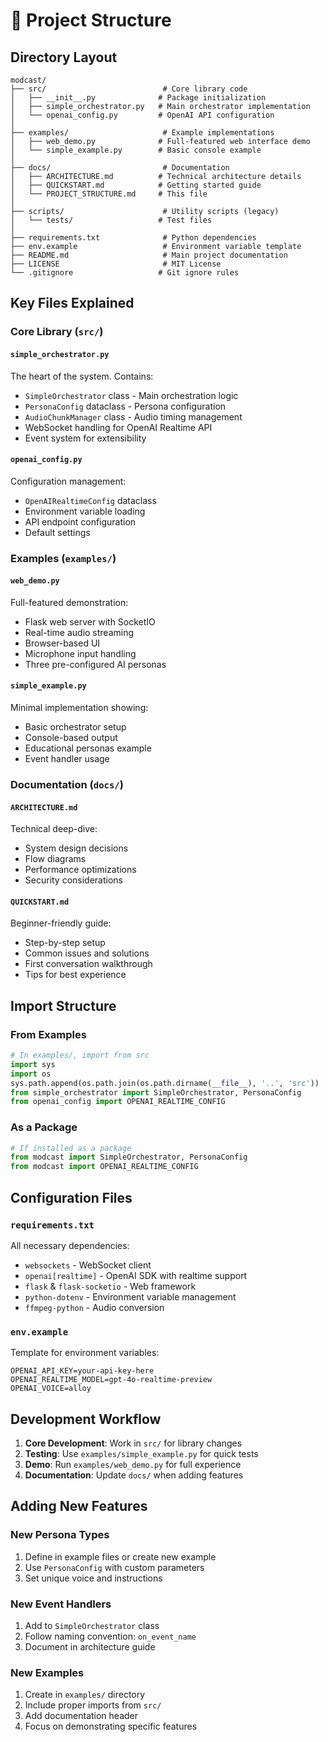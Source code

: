 # 📁 Project Structure

## Directory Layout

```
modcast/
├── src/                          # Core library code
│   ├── __init__.py              # Package initialization
│   ├── simple_orchestrator.py   # Main orchestrator implementation
│   └── openai_config.py         # OpenAI API configuration
│
├── examples/                     # Example implementations
│   ├── web_demo.py              # Full-featured web interface demo
│   └── simple_example.py        # Basic console example
│
├── docs/                         # Documentation
│   ├── ARCHITECTURE.md          # Technical architecture details
│   ├── QUICKSTART.md            # Getting started guide
│   └── PROJECT_STRUCTURE.md     # This file
│
├── scripts/                      # Utility scripts (legacy)
│   └── tests/                   # Test files
│
├── requirements.txt              # Python dependencies
├── env.example                   # Environment variable template
├── README.md                     # Main project documentation
├── LICENSE                       # MIT License
└── .gitignore                   # Git ignore rules
```

## Key Files Explained

### Core Library (`src/`)

#### `simple_orchestrator.py`
The heart of the system. Contains:
- `SimpleOrchestrator` class - Main orchestration logic
- `PersonaConfig` dataclass - Persona configuration
- `AudioChunkManager` class - Audio timing management
- WebSocket handling for OpenAI Realtime API
- Event system for extensibility

#### `openai_config.py`
Configuration management:
- `OpenAIRealtimeConfig` dataclass
- Environment variable loading
- API endpoint configuration
- Default settings

### Examples (`examples/`)

#### `web_demo.py`
Full-featured demonstration:
- Flask web server with SocketIO
- Real-time audio streaming
- Browser-based UI
- Microphone input handling
- Three pre-configured AI personas

#### `simple_example.py`
Minimal implementation showing:
- Basic orchestrator setup
- Console-based output
- Educational personas example
- Event handler usage

### Documentation (`docs/`)

#### `ARCHITECTURE.md`
Technical deep-dive:
- System design decisions
- Flow diagrams
- Performance optimizations
- Security considerations

#### `QUICKSTART.md`
Beginner-friendly guide:
- Step-by-step setup
- Common issues and solutions
- First conversation walkthrough
- Tips for best experience

## Import Structure

### From Examples
```python
# In examples/, import from src
import sys
import os
sys.path.append(os.path.join(os.path.dirname(__file__), '..', 'src'))
from simple_orchestrator import SimpleOrchestrator, PersonaConfig
from openai_config import OPENAI_REALTIME_CONFIG
```

### As a Package
```python
# If installed as a package
from modcast import SimpleOrchestrator, PersonaConfig
from modcast import OPENAI_REALTIME_CONFIG
```

## Configuration Files

### `requirements.txt`
All necessary dependencies:
- `websockets` - WebSocket client
- `openai[realtime]` - OpenAI SDK with realtime support
- `flask` & `flask-socketio` - Web framework
- `python-dotenv` - Environment variable management
- `ffmpeg-python` - Audio conversion

### `env.example`
Template for environment variables:
```env
OPENAI_API_KEY=your-api-key-here
OPENAI_REALTIME_MODEL=gpt-4o-realtime-preview
OPENAI_VOICE=alloy
```

## Development Workflow

1. **Core Development**: Work in `src/` for library changes
2. **Testing**: Use `examples/simple_example.py` for quick tests
3. **Demo**: Run `examples/web_demo.py` for full experience
4. **Documentation**: Update `docs/` when adding features

## Adding New Features

### New Persona Types
1. Define in example files or create new example
2. Use `PersonaConfig` with custom parameters
3. Set unique voice and instructions

### New Event Handlers
1. Add to `SimpleOrchestrator` class
2. Follow naming convention: `on_event_name`
3. Document in architecture guide

### New Examples
1. Create in `examples/` directory
2. Include proper imports from `src/`
3. Add documentation header
4. Focus on demonstrating specific features 